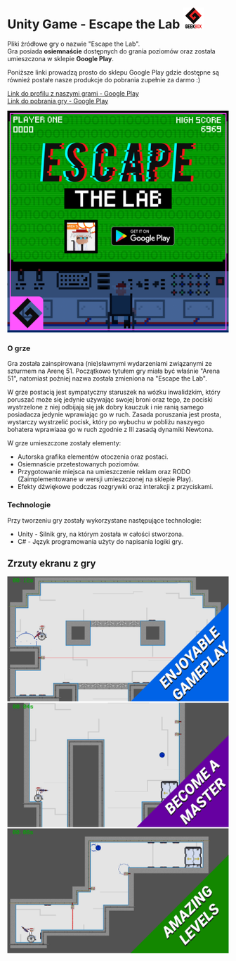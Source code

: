 # Unity Game - Escape the Lab  ![GeekBox Logo](Game_Images/48x48_Logo.png "GeekBox logo")


Pliki źródłowe gry o nazwie "Escape the Lab". <br>
Gra posiada **osiemnaście** dostępnych do grania poziomów oraz została umieszczona w sklepie **Google Play**.<br>

Poniższe linki prowadzą prosto do sklepu Google Play gdzie dostępne są również postałe nasze produkcje do pobrania zupełnie za darmo :)<br>

[Link do profilu z naszymi grami - Google Play](https://play.google.com/store/apps/dev?id=6893354586300001935) <br>
[Link do pobrania gry - Google Play](https://play.google.com/store/apps/details?id=com.GeekBox.EscapeTheLab)

<img src= "Game_Images/Facebook_Post_Image.png">

### O grze

Gra została zainspirowana (nie)sławnymi wydarzeniami związanymi ze szturmem na Arenę 51. Początkowo tytułem gry miała być właśnie "Arena 51", natomiast poźniej nazwa została zmieniona na "Escape the Lab". <br>

W grze postacią jest sympatyczny staruszek na wózku inwalidzkim, który poruszać może się jedynie używając swojej broni oraz tego, że pociski wystrzelone z niej odbijają się jak dobry kauczuk i nie ranią samego posiadacza jedynie wprawiając go w ruch. Zasada poruszania jest prosta, wystarczy wystrzelić pocisk, który po wybuchu w pobliżu naszyego bohatera wprawiaaa go w ruch zgodnie z III zasadą dynamiki Newtona. <br>

W grze umieszczone zostały elementy:

- Autorska grafika elementów otoczenia oraz postaci.
- Osiemnaście przetestowanych poziomów.
- Przygotowanie miejsca na umieszczenie reklam oraz RODO (Zaimplementowane w wersji umieszczonej na sklepie Play).
- Efekty dźwiękowe podczas rozgrywki oraz interakcji z przyciskami.

### Technologie

Przy tworzeniu gry zostały wykorzystane następujące technologie:

- Unity - Silnik gry, na którym została w całości stworzona.
- C#    - Język programowania użyty do napisania logiki gry.

## Zrzuty ekranu z gry

<img src= "Game_Images/ss1-01.png">

<img src= "Game_Images/ss1-06.png">

<img src= "Game_Images/ss1-04.png">
